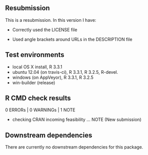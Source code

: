 ## Resubmission
This is a resubmission. In this version I have:

* Correctly used the LICENSE file 

* Used angle brackets around URLs in the DESCRIPTION file
  
## Test environments

* local OS X install, R 3.3.1
* ubuntu 12.04 (on travis-ci), R 3.3.1, R 3.2.5, R-devel.
* windows (on AppVeyor), R 3.3.1, R 3.2.5
* win-builder (release)

## R CMD check results

0 ERRORs | 0 WARNINGs | 1 NOTE

* checking CRAN incoming feasibility ... NOTE (New submission)

## Downstream dependencies

There are currently no downstream dependencies for this package.
